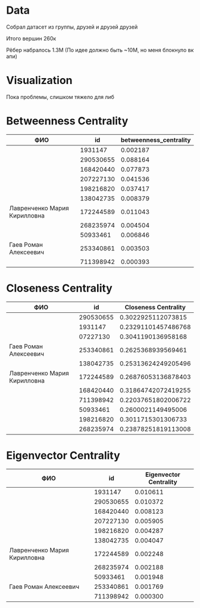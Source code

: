 # Data

Собрал датасет из группы, друзей и друзей друзей

Итого вершин 260к

Рёбер набралось 1.3М (По идее должно быть ~10М, но меня блокнуло вк апи)

# Visualization

Пока проблемы, слишком тяжело для либ

# Betweenness Centrality
|ФИО                         |   id    |betweenness_centrality|
|------------------------    |---------|----------------------|
|                            |1931147  | 0.002187             |
|                            |290530655| 0.088164             |
|                            |168420440| 0.077873             |
|                            |207227130| 0.041536             |
|                            |198216820| 0.037417             |
|                            |138042735| 0.008379             |
|Лавренченко Мария Кирилловна|172244589| 0.011043             |
|                            |268235974| 0.004504             |
|                            |50933461 | 0.006846             |
|Гаев Роман Алексеевич       |253340861| 0.003503             |
|                            |711398942| 0.000393             |

# Closeness Centrality

|ФИО                          |id        |Closeness Centrality|
|-----------------------------|----------|--------------------|
|                             |290530655 |0.3022925112073815  |
|                             |1931147   |0.23291101457486768 |
|                             |07227130  |0.3041190136958168  |
|Гаев Роман Алексеевич        |253340861 |0.2625368939569461  |
|                             |138042735 |0.25313624249205496 |
|Лавренченко Мария Кирилловна |172244589 |0.26876053136878403 |
|                             |168420440 |0.31864742072419255 |
|                             |711398942 |0.22037651802006722 |
|                             |50933461  |0.2600021149495006  |
|                             |198216820 |0.3011715301306733  |
|                             |268235974 |0.23878251819113008 |

# Eigenvector Centrality
|ФИО                         |id       |Eigenvector Centrality|
|----------------------------|---------|----------------------|
|                            |1931147  |0.010611              |
|                            |290530655|0.010372              |
|                            |168420440|0.008123              |
|                            |207227130|0.005905              |
|                            |198216820|0.004287              |
|                            |138042735|0.004047              |
|Лавренченко Мария Кирилловна|172244589|0.002248              |
|                            |268235974|0.002188              |
|                            |50933461 |0.001948              |
|Гаев Роман Алексеевич       |253340861|0.001769              |
|                            |711398942|0.000300              |

